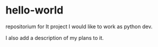 # hello-world
repositorium for It project
I would like to work as python dev.

I also add a description of my plans to it.
